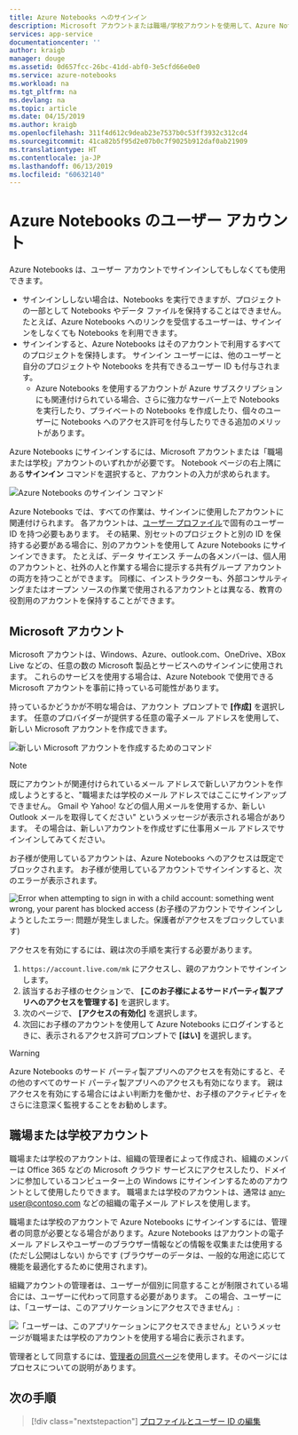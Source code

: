 ```yaml
---
title: Azure Notebooks へのサインイン
description: Microsoft アカウントまたは職場/学校アカウントを使用して、Azure Notebook のユーザー アカウント構成します。
services: app-service
documentationcenter: ''
author: kraigb
manager: douge
ms.assetid: 0d657fcc-26bc-41dd-abf0-3e5cfd66e0e0
ms.service: azure-notebooks
ms.workload: na
ms.tgt_pltfrm: na
ms.devlang: na
ms.topic: article
ms.date: 04/15/2019
ms.author: kraigb
ms.openlocfilehash: 311f4d612c9deab23e7537b0c53ff3932c312cd4
ms.sourcegitcommit: 41ca82b5f95d2e07b0c7f9025b912daf0ab21909
ms.translationtype: HT
ms.contentlocale: ja-JP
ms.lasthandoff: 06/13/2019
ms.locfileid: "60632140"
---
```

# <a name="your-user-account-for-azure-notebooks"></a>Azure Notebooks のユーザー アカウント

Azure Notebooks は、ユーザー アカウントでサインインしてもしなくても使用できます。

- サインインししない場合は、Notebooks を実行できますが、プロジェクトの一部として Notebooks やデータ ファイルを保持することはできません。 たとえば、Azure Notebooks へのリンクを受信するユーザーは、サインインをしなくても Notebooks を利用できます。
- サインインすると、Azure Notebooks はそのアカウントで利用するすべてのプロジェクトを保持します。 サインイン ユーザーには、他のユーザーと自分のプロジェクトや Notebooks を共有できるユーザー ID も付与されます。
  - Azure Notebooks を使用するアカウントが Azure サブスクリプションにも関連付けられている場合、さらに強力なサーバー上で Notebooks を実行したり、プライベートの Notebooks を作成したり、個々のユーザーに Notebooks へのアクセス許可を付与したりできる追加のメリットがあります。

Azure Notebooks にサインインするには、Microsoft アカウントまたは「職場または学校」アカウントのいずれかが必要です。 Notebook ページの右上隅にある**サインイン** コマンドを選択すると、アカウントの入力が求められます。

![Azure Notebooks のサインイン コマンド](media/accounts/sign-in-command.png)

Azure Notebooks では、すべての作業は、サインインに使用したアカウントに関連付けられます。 各アカウントは、[ユーザー プロファイル](azure-notebooks-user-profile.md)で固有のユーザー ID を持つ必要もあります。 その結果、別セットのプロジェクトと別の ID を保持する必要がある場合に、別のアカウントを使用して Azure Notebooks にサインインできます。 たとえば、データ サイエンス チームの各メンバーは、個人用のアカウントと、社外の人と作業する場合に提示する共有グループ アカウントの両方を持つことができます。 同様に、インストラクターも、外部コンサルティングまたはオープン ソースの作業で使用されるアカウントとは異なる、教育の役割用のアカウントを保持することができます。

## <a name="microsoft-accounts"></a>Microsoft アカウント

Microsoft アカウントは、Windows、Azure、outlook.com、OneDrive、XBox Live などの、任意の数の Microsoft 製品とサービスへのサインインに使用されます。 これらのサービスを使用する場合は、Azure Notebook で使用できる Microsoft アカウントを事前に持っている可能性があります。

持っているかどうかが不明な場合は、アカウント プロンプトで **[作成]** を選択します。 任意のプロバイダーが提供する任意の電子メール アドレスを使用して、新しい Microsoft アカウントを作成できます。

![新しい Microsoft アカウントを作成するためのコマンド](media/accounts/create-new-microsoft-account.png)

> [!Note]
> 既にアカウントが関連付けられているメール アドレスで新しいアカウントを作成しようとすると、"職場または学校のメール アドレスではここにサインアップできません。 Gmail や Yahoo! などの個人用メールを使用するか、新しい Outlook メールを取得してください" というメッセージが表示される場合があります。 その場合は、新しいアカウントを作成せずに仕事用メール アドレスでサインインしてみてください。

お子様が使用しているアカウントは、Azure Notebooks へのアクセスは既定でブロックされます。 お子様が使用しているアカウントでサインインすると、次のエラーが表示されます。

![Error when attempting to sign in with a child account: something went wrong, your parent has blocked access (お子様のアカウントでサインインしようとしたエラー: 問題が発生しました。保護者がアクセスをブロックしています)](media/accounts/child-account-error.png)

アクセスを有効にするには、親は次の手順を実行する必要があります。

1. `https://account.live.com/mk` にアクセスし、親のアカウントでサインインします。
1. 該当するお子様のセクションで、 **[このお子様によるサードパーティ製アプリへのアクセスを管理する]** を選択します。
1. 次のページで、 **[アクセスの有効化]** を選択します。
1. 次回にお子様のアカウントを使用して Azure Notebooks にログインするときに、表示されるアクセス許可プロンプトで **[はい]** を選択します。

> [!Warning]
> Azure Notebooks のサード パーティ製アプリへのアクセスを有効にすると、その他のすべてのサード パーティ製アプリへのアクセスも有効になります。 親はアクセスを有効にする場合にはよい判断力を働かせ、お子様のアクティビティをさらに注意深く監視することをお勧めします。

## <a name="work-or-school-accounts"></a>職場または学校アカウント

職場または学校のアカウントは、組織の管理者によって作成され、組織のメンバーは Office 365 などの Microsoft クラウド サービスにアクセスしたり、ドメインに参加しているコンピューター上の Windows にサインインするためのアカウントとして使用したりできます。 職場または学校のアカウントは、通常は any-user@contoso.com などの組織の電子メール アドレスを使用します。

職場または学校のアカウントで Azure Notebooks にサインインするには、管理者の同意が必要となる場合があります。Azure Notebooks はアカウントの電子メール アドレスやユーザーのブラウザー情報などの情報を収集または使用する (ただし公開はしない) からです (ブラウザーのデータは、一般的な用途に応じて機能を最適化するために使用されます)。

組織アカウントの管理者は、ユーザーが個別に同意することが制限されている場合には、ユーザーに代わって同意する必要があります。 この場合、ユーザーには、「ユーザーは、このアプリケーションにアクセスできません」:

![「ユーザーは、このアプリケーションにアクセスできません」というメッセージが職場または学校のアカウントを使用する場合に表示されます。](media/accounts/consent-permissions-denied.png)

管理者として同意するには、[管理者の同意ページ](https://notebooks.azure.com/account/adminConsent)を使用します。そのページにはプロセスについての説明があります。

## <a name="next-steps"></a>次の手順  

> [!div class="nextstepaction"]
> [プロファイルとユーザー ID の編集](azure-notebooks-user-profile.md)
